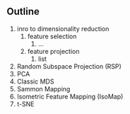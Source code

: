 ## Outline
1. inro to dimensionality reduction
	1. feature selection
		1. ...
	2. feature projection
		1. list
2. Random Subspace Projection (RSP)
3. PCA
4. Classic MDS
5. Sammon Mapping
6. Isometric Feature Mapping (IsoMap)
7. t-SNE






